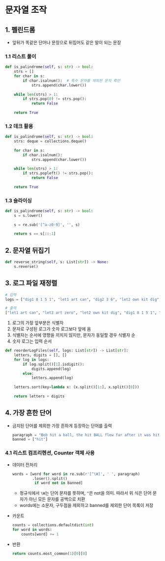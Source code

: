# 문자열 조작

## 1. 펠린드롬 

- 앞뒤가 똑같은 단어나 문장으로 뒤집어도 같은 말이 되는 문장

### 1.1 리스트 풀이

```python
def is_palindrome(self, s: str) -> bool:
    strs = []
    for char in s:
        if char.isalnum():	# 특수 문자를 제외한 문자 확인
            strs.append(char.lower())
            
    while len(strs) > 1:
        if strs.pop(0) != strs.pop():
            return False
        
    return True
```

### 1.2 데크 활용

```python
def is_palindrome(self, s: str) -> bool:
    strs: deque = collections.deque()
        
    for char in s:
        if char.isalnum():
            strs.append(char.lower())
            
    while len(strs) > 1:
        if strs.popleft() != strs.pop():
            return False
        
    return True   
```

### 1.3 슬라이싱

```python
def is_palindrome(self, s: str) -> bool:
    s = s.lower()
    
    s = re.sub('[^a-z0-9]', '', s)
    
    return s == s[::-1]
```



## 2. 문자열 뒤집기

```python
def reverse_string(self, s: List[str]) -> None:
    s.reverse()
```



## 3. 로그 파일 재정렬

```python
# 입력
logs = ["dig1 8 1 5 1", "let1 art can", "dig2 3 6", "let2 own kit dig", "let3 art zero"]

# 출력
["let1 art can", "let3 art zero", "let2 own kit dig", "dig1 8 1 5 1", "dig2 3 6"]
```

1. 로그의 가장 앞부분은 식별자
2. 문자로 구성된 로그가 숫자 로그보다 앞에 옴
3. 식별자는 순서에 영향을 끼치지 않지만, 문자가 동일할 경우 식별자 순
4. 숫자 로그는 입력 순서

```python
def reorderLogFiles(self, logs: List[str]) -> List[str]:
    letters, digits = [], []
    for log in logs:
    	if log.split()[1].isdigit():
        	digits.append(log)
    	else:
           	letters.append(log)
        
    letters.sort(key=lambda x: (x.split()[1:], x.split()[0]))
    
    return letters + digits
```



## 4. 가장 흔한 단어

- 금지된 단어를 제외한 가장 흔하게 등장하는 단어를 출력

  ```python
  paragraph = "Bob hit a ball, the hit BALL flew far after it was hit."
  banned = ["hit"]
  ```

### 4.1 리스트 컴프리헨션, Counter 객체 사용

- 데이터 전처리

  ```python
  words = [word for word in re.sub(r'[^\W]', ' ', paragraph)
           .loser().split()
           	if word not in banned]
  ```

  - 정규식에서 `\W`는 단어 문자를 뜻하며, `^`은 not을 의미. 따라서 위 식은 단어 문자가 아닌 모든 문자를 공백으로 치환
  - words에는 소문자, 구두점을 제외하고 banned를 제외한 단어 목록이 저장

- 카운트

  ```python
  counts = collections.defaultdict(int)
  for word in words:
      counts[word] += 1
  ```

- 반환

  ```python
  return counts.most_common(1)[0][0]
  ```

  